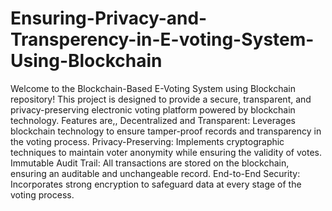 # Ensuring-Privacy-and-Transperency-in-E-voting-System-Using-Blockchain
Welcome to the Blockchain-Based E-Voting System using Blockchain repository! This project is designed to provide a secure, transparent, and privacy-preserving electronic voting platform powered by blockchain technology.
Features are,,
Decentralized and Transparent:  Leverages blockchain technology to ensure tamper-proof records and transparency in the voting process.
Privacy-Preserving:  Implements cryptographic techniques to maintain voter anonymity while ensuring the validity of votes.
Immutable Audit Trail:  All transactions are stored on the blockchain, ensuring an auditable and unchangeable record.
End-to-End Security:  Incorporates strong encryption to safeguard data at every stage of the voting process.
